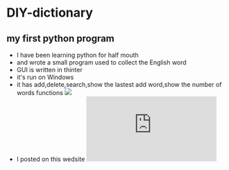 # DIY-dictionary
## my first python program
- I have been learning python for half mouth
- and wrote a small program used to collect the English word
- GUI is written in thinter
- it's run on Windows
- it has add,delete,search,show the lastest add word,show the number of words functions
![](http://a1.qpic.cn/psb?/V13myjbk30ecui/M14HRCHdV4GdFmjjNF5tkKhj6SeDMc7v1nzOu5XOZqk!/b/dAsBAAAAAAAA&bo=LQGHAQAAAAAFB44!&rf=viewer_4)
- I posted on this wedsite
![](http://bbs.fishc.com/forum.php?mod=viewthread&tid=72916&page=1&extra=#pid2591605)
